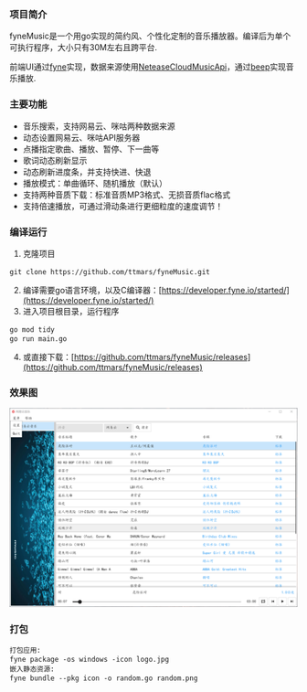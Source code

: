 ### 项目简介

fyneMusic是一个用go实现的简约风、个性化定制的音乐播放器。编译后为单个可执行程序，大小只有30M左右且跨平台.

前端UI通过[fyne](https://github.com/fyne-io/fyne)实现，数据来源使用[NeteaseCloudMusicApi](https://github.com/Binaryify/NeteaseCloudMusicApi)，通过[beep](https://github.com/faiface/beep)实现音乐播放.

### 主要功能

- 音乐搜索，支持网易云、咪咕两种数据来源
- 动态设置网易云、咪咕API服务器
- 点播指定歌曲、播放、暂停、下一曲等
- 歌词动态刷新显示
- 动态刷新进度条，并支持快进、快退
- 播放模式：单曲循环、随机播放（默认）
- 支持两种音质下载：标准音质MP3格式、无损音质flac格式
- 支持倍速播放，可通过滑动条进行更细粒度的速度调节！

### 编译运行

1. 克隆项目

```shell
git clone https://github.com/ttmars/fyneMusic.git
```

2. 编译需要go语言环境，以及C编译器：[https://developer.fyne.io/started/](https://developer.fyne.io/started/)
3. 进入项目根目录，运行程序

```shell
go mod tidy
go run main.go
```
4. 或直接下载：[https://github.com/ttmars/fyneMusic/releases](https://github.com/ttmars/fyneMusic/releases)
### 效果图

![image](https://raw.githubusercontent.com/ttmars/image/06d0d3f72f0bda46c8584687546830bbaa3e79f6/github/fyneMusic.png)

### 打包
```shell
打包应用:
fyne package -os windows -icon logo.jpg
嵌入静态资源:
fyne bundle --pkg icon -o random.go random.png
```

